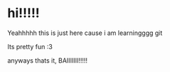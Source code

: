 # hi!!!!!

Yeahhhhh this is just here cause i am learningggg git

Its pretty fun :3

anyways thats it, BAIIIIIII!!!!!

